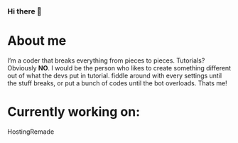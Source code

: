 ### Hi there 👋

# About me

 I’m a coder that breaks everything from pieces to pieces. Tutorials? Obviously **NO**. I would be the person who likes to create something different out of what the devs put in tutorial. fiddle around with every settings until the stuff breaks, or put a bunch of codes until the bot overloads. Thats me!

# Currently working on:

HostingRemade


<!--
**user096/user096** is a ✨ _special_ ✨ repository because its `README.md` (this file) appears on your GitHub profile.

Here are some ideas to get you started:

- 🔭 I’m currently working on ...
- 🌱 I’m currently learning ...
- 👯 I’m looking to collaborate on ...
- 🤔 I’m looking for help with ...
- 💬 Ask me about ...
- 📫 How to reach me: ...
- 😄 Pronouns: ...
- ⚡ Fun fact: ...
-->
